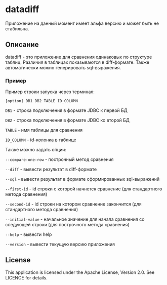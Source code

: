 # datadiff

Приложение на данный момент имеет альфа версию и может быть не стабильна.


## Описание

datadiff - это приложение для сравнения одинаковых по структуре таблиц. Различия в таблицах показываются в diff-формате. Также автоматически можно генерировать sql-выражения.


### Пример

Пример строки запуска через терминал:

`[option] DB1 DB2 TABLE ID_COLUMN`

`DB1` - строка подключения в формате JDBC к первой БД

`DB2` - строка подключения в формате JDBC ко второй БД

`TABLE` - имя таблицы для сравнения

`ID_COLUMN` - id-колонка в таблице

Также можно задать опции:

`--compare-one-row` - построчный метод сравнения

`--diff` - вывести результат в diff-формате

`--sql` - вывести результат в формате сформированных sql-выражений

`--first-id` - id строки с которой начнется сравнение (для стандартного метода сравнения)

`--second-id` - id строки на котором сравнение закончится (для стандартного метода сравнения)

`--initial-value` - начальное значение для начала сравнения со следующей строки (для построчного метода сравнения)

`--help` - вывести help

`--version` - вывести текущую версию приложения

## License

This application is licensed under the Apache License, Version 2.0. See LICENCE for details.

